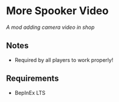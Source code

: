 # More Spooker Video

*A mod adding camera video in shop*

## Notes
- Required by all players to work properly!

## Requirements
- BepInEx LTS
